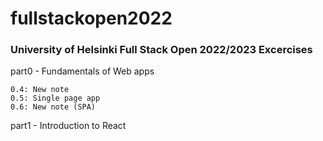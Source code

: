 # fullstackopen2022

### University of Helsinki Full Stack Open 2022/2023 Excercises

part0 - Fundamentals of Web apps
    
    0.4: New note
    0.5: Single page app    
    0.6: New note (SPA)
    
part1 - Introduction to React
  
